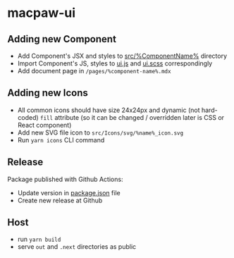 # macpaw-ui

## Adding new Component

* Add Component's JSX and styles to [src/%ComponentName%](/src) directory
* Import Component's JS, styles to [ui.js](/src/ui.js) and [ui.scss](/src/ui.scss) correspondingly
* Add document page in `/pages/%component-name%.mdx`

## Adding new Icons

* All common icons should have size 24x24px and dynamic (not hard-coded) `fill` attribute (so it can be changed / overridden later is CSS or React component)
* Add new SVG file icon to `src/Icons/svg/%name%_icon.svg`
* Run `yarn icons` CLI command

## Release

Package published with Github Actions:

* Update version in [package.json](package.json) file
* Create new release at Github

## Host

* run `yarn build`
* serve `out` and `.next` directories as public
